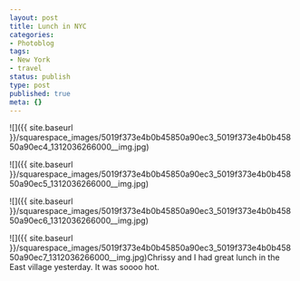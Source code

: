 ```yaml
---
layout: post
title: Lunch in NYC
categories:
- Photoblog
tags:
- New York
- travel
status: publish
type: post
published: true
meta: {}
---
```


![]({{ site.baseurl }}/squarespace_images/5019f373e4b0b45850a90ec3_5019f373e4b0b45850a90ec4_1312036266000__img.jpg)
  

  
   
![]({{ site.baseurl }}/squarespace_images/5019f373e4b0b45850a90ec3_5019f373e4b0b45850a90ec5_1312036266000__img.jpg)
  

  
   
![]({{ site.baseurl }}/squarespace_images/5019f373e4b0b45850a90ec3_5019f373e4b0b45850a90ec6_1312036266000__img.jpg)
  

  
   
![]({{ site.baseurl }}/squarespace_images/5019f373e4b0b45850a90ec3_5019f373e4b0b45850a90ec7_1312036266000__img.jpg)Chrissy and I had great lunch in the East village yesterday. It was soooo hot.
